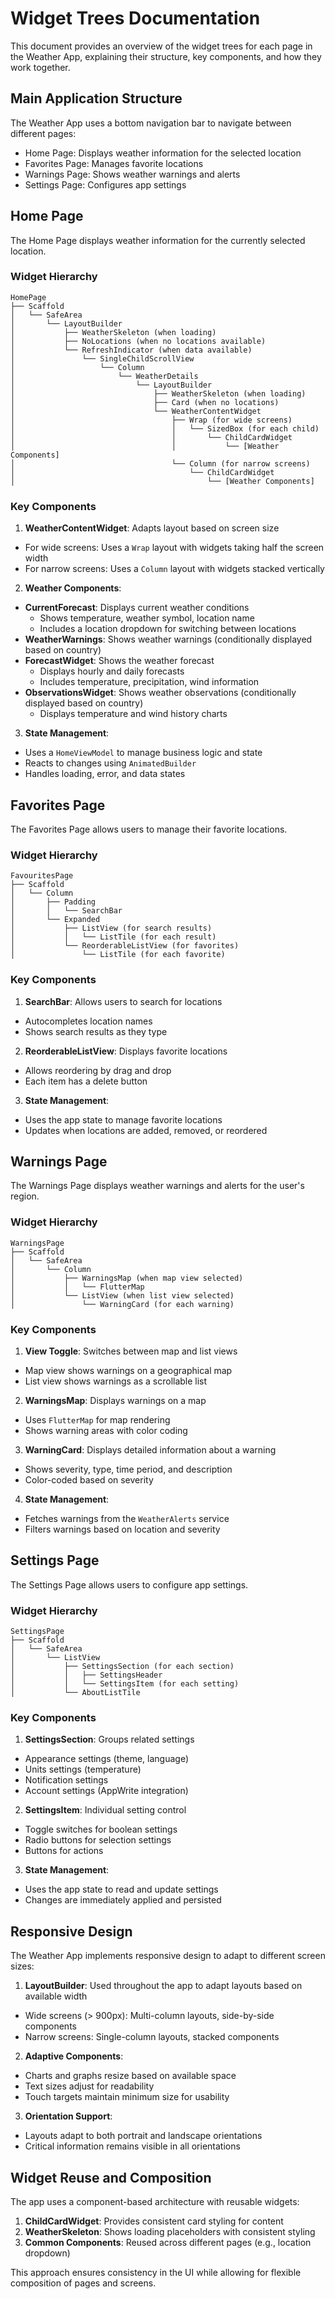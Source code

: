 # Widget Trees Documentation

This document provides an overview of the widget trees for each page in the Weather App, explaining their structure, key
components, and how they work together.

## Main Application Structure

The Weather App uses a bottom navigation bar to navigate between different pages:

- Home Page: Displays weather information for the selected location
- Favorites Page: Manages favorite locations
- Warnings Page: Shows weather warnings and alerts
- Settings Page: Configures app settings

## Home Page

The Home Page displays weather information for the currently selected location.

### Widget Hierarchy

```
HomePage
├── Scaffold
│   └── SafeArea
│       └── LayoutBuilder
│           ├── WeatherSkeleton (when loading)
│           ├── NoLocations (when no locations available)
│           └── RefreshIndicator (when data available)
│               └── SingleChildScrollView
│                   └── Column
│                       └── WeatherDetails
│                           └── LayoutBuilder
│                               ├── WeatherSkeleton (when loading)
│                               ├── Card (when no locations)
│                               └── WeatherContentWidget
│                                   ├── Wrap (for wide screens)
│                                   │   └── SizedBox (for each child)
│                                   │       └── ChildCardWidget
│                                   │           └── [Weather Components]
│                                   └── Column (for narrow screens)
│                                       └── ChildCardWidget
│                                           └── [Weather Components]
```

### Key Components

1. **WeatherContentWidget**: Adapts layout based on screen size

- For wide screens: Uses a `Wrap` layout with widgets taking half the screen width
- For narrow screens: Uses a `Column` layout with widgets stacked vertically

2. **Weather Components**:

- **CurrentForecast**: Displays current weather conditions
  - Shows temperature, weather symbol, location name
  - Includes a location dropdown for switching between locations
- **WeatherWarnings**: Shows weather warnings (conditionally displayed based on country)
- **ForecastWidget**: Shows the weather forecast
  - Displays hourly and daily forecasts
  - Includes temperature, precipitation, wind information
- **ObservationsWidget**: Shows weather observations (conditionally displayed based on country)
  - Displays temperature and wind history charts

3. **State Management**:

- Uses a `HomeViewModel` to manage business logic and state
- Reacts to changes using `AnimatedBuilder`
- Handles loading, error, and data states

## Favorites Page

The Favorites Page allows users to manage their favorite locations.

### Widget Hierarchy

```
FavouritesPage
├── Scaffold
│   └── Column
│       ├── Padding
│       │   └── SearchBar
│       └── Expanded
│           ├── ListView (for search results)
│           │   └── ListTile (for each result)
│           └── ReorderableListView (for favorites)
│               └── ListTile (for each favorite)
```

### Key Components

1. **SearchBar**: Allows users to search for locations

- Autocompletes location names
- Shows search results as they type

2. **ReorderableListView**: Displays favorite locations

- Allows reordering by drag and drop
- Each item has a delete button

3. **State Management**:

- Uses the app state to manage favorite locations
- Updates when locations are added, removed, or reordered

## Warnings Page

The Warnings Page displays weather warnings and alerts for the user's region.

### Widget Hierarchy

```
WarningsPage
├── Scaffold
│   └── SafeArea
│       └── Column
│           ├── WarningsMap (when map view selected)
│           │   └── FlutterMap
│           └── ListView (when list view selected)
│               └── WarningCard (for each warning)
```

### Key Components

1. **View Toggle**: Switches between map and list views

- Map view shows warnings on a geographical map
- List view shows warnings as a scrollable list

2. **WarningsMap**: Displays warnings on a map

- Uses `FlutterMap` for map rendering
- Shows warning areas with color coding

3. **WarningCard**: Displays detailed information about a warning

- Shows severity, type, time period, and description
- Color-coded based on severity

4. **State Management**:

- Fetches warnings from the `WeatherAlerts` service
- Filters warnings based on location and severity

## Settings Page

The Settings Page allows users to configure app settings.

### Widget Hierarchy

```
SettingsPage
├── Scaffold
│   └── SafeArea
│       └── ListView
│           ├── SettingsSection (for each section)
│           │   ├── SettingsHeader
│           │   └── SettingsItem (for each setting)
│           └── AboutListTile
```

### Key Components

1. **SettingsSection**: Groups related settings

- Appearance settings (theme, language)
- Units settings (temperature)
- Notification settings
- Account settings (AppWrite integration)

2. **SettingsItem**: Individual setting control

- Toggle switches for boolean settings
- Radio buttons for selection settings
- Buttons for actions

3. **State Management**:

- Uses the app state to read and update settings
- Changes are immediately applied and persisted

## Responsive Design

The Weather App implements responsive design to adapt to different screen sizes:

1. **LayoutBuilder**: Used throughout the app to adapt layouts based on available width

- Wide screens (> 900px): Multi-column layouts, side-by-side components
- Narrow screens: Single-column layouts, stacked components

2. **Adaptive Components**:

- Charts and graphs resize based on available space
- Text sizes adjust for readability
- Touch targets maintain minimum size for usability

3. **Orientation Support**:

- Layouts adapt to both portrait and landscape orientations
- Critical information remains visible in all orientations

## Widget Reuse and Composition

The app uses a component-based architecture with reusable widgets:

1. **ChildCardWidget**: Provides consistent card styling for content
2. **WeatherSkeleton**: Shows loading placeholders with consistent styling
3. **Common Components**: Reused across different pages (e.g., location dropdown)

This approach ensures consistency in the UI while allowing for flexible composition of pages and screens.
